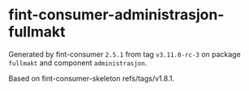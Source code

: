 # fint-consumer-administrasjon-fullmakt

Generated by fint-consumer `2.5.1` from tag `v3.11.0-rc-3` on package `fullmakt` and component `administrasjon`.

Based on fint-consumer-skeleton refs/tags/v1.8.1.
